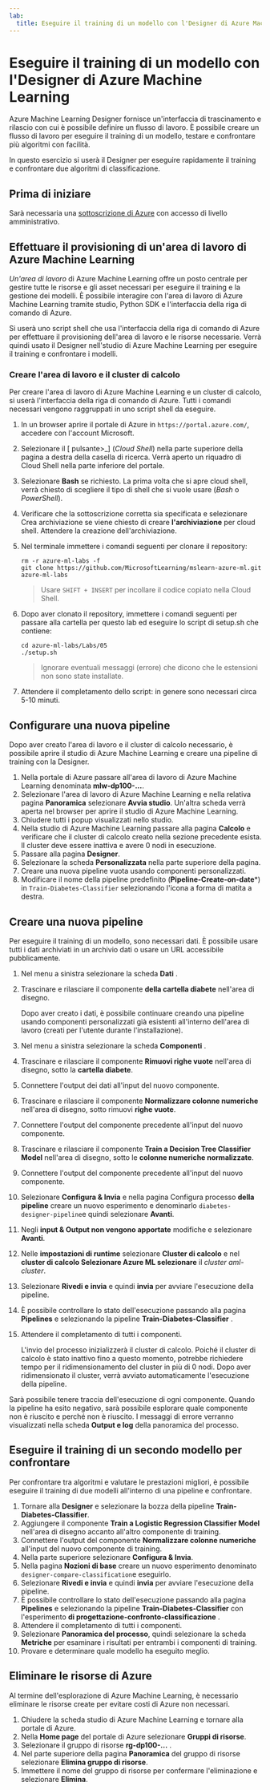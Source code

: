 ```yaml
---
lab:
  title: Eseguire il training di un modello con l'Designer di Azure Machine Learning
---
```


# Eseguire il training di un modello con l'Designer di Azure Machine Learning

Azure Machine Learning Designer fornisce un'interfaccia di trascinamento e rilascio con cui è possibile definire un flusso di lavoro. È possibile creare un flusso di lavoro per eseguire il training di un modello, testare e confrontare più algoritmi con facilità.

In questo esercizio si userà il Designer per eseguire rapidamente il training e confrontare due algoritmi di classificazione.

## Prima di iniziare

Sarà necessaria una [sottoscrizione di Azure](https://azure.microsoft.com/free?azure-portal=true) con accesso di livello amministrativo.

## Effettuare il provisioning di un'area di lavoro di Azure Machine Learning

*Un'area di lavoro* di Azure Machine Learning offre un posto centrale per gestire tutte le risorse e gli asset necessari per eseguire il training e la gestione dei modelli. È possibile interagire con l'area di lavoro di Azure Machine Learning tramite studio, Python SDK e l'interfaccia della riga di comando di Azure.

Si userà uno script shell che usa l'interfaccia della riga di comando di Azure per effettuare il provisioning dell'area di lavoro e le risorse necessarie. Verrà quindi usato il Designer nell'studio di Azure Machine Learning per eseguire il training e confrontare i modelli.

### Creare l'area di lavoro e il cluster di calcolo

Per creare l'area di lavoro di Azure Machine Learning e un cluster di calcolo, si userà l'interfaccia della riga di comando di Azure. Tutti i comandi necessari vengono raggruppati in uno script shell da eseguire.

1. In un browser aprire il portale di Azure in `https://portal.azure.com/`, accedere con l'account Microsoft.
1. Selezionare il \[ pulsante>_] (*Cloud Shell*) nella parte superiore della pagina a destra della casella di ricerca. Verrà aperto un riquadro di Cloud Shell nella parte inferiore del portale.
1. Selezionare **Bash** se richiesto. La prima volta che si apre cloud shell, verrà chiesto di scegliere il tipo di shell che si vuole usare (*Bash* o *PowerShell*).
1. Verificare che la sottoscrizione corretta sia specificata e selezionare Crea archiviazione se viene chiesto di creare **l'archiviazione** per cloud shell. Attendere la creazione dell'archiviazione.
1. Nel terminale immettere i comandi seguenti per clonare il repository:

    ```azurecli
    rm -r azure-ml-labs -f
    git clone https://github.com/MicrosoftLearning/mslearn-azure-ml.git azure-ml-labs
    ```

    > Usare `SHIFT + INSERT` per incollare il codice copiato nella Cloud Shell.

1. Dopo aver clonato il repository, immettere i comandi seguenti per passare alla cartella per questo lab ed eseguire lo script di setup.sh che contiene:

    ```azurecli
    cd azure-ml-labs/Labs/05
    ./setup.sh
    ```

    > Ignorare eventuali messaggi (errore) che dicono che le estensioni non sono state installate.

1. Attendere il completamento dello script: in genere sono necessari circa 5-10 minuti.

## Configurare una nuova pipeline

Dopo aver creato l'area di lavoro e il cluster di calcolo necessario, è possibile aprire il studio di Azure Machine Learning e creare una pipeline di training con la Designer.

1. Nella portale di Azure passare all'area di lavoro di Azure Machine Learning denominata **mlw-dp100-...**.
1. Selezionare l'area di lavoro di Azure Machine Learning e nella relativa pagina **Panoramica** selezionare **Avvia studio**. Un'altra scheda verrà aperta nel browser per aprire il studio di Azure Machine Learning.
1. Chiudere tutti i popup visualizzati nello studio.
1. Nella studio di Azure Machine Learning passare alla pagina **Calcolo** e verificare che il cluster di calcolo creato nella sezione precedente esista. Il cluster deve essere inattiva e avere 0 nodi in esecuzione.
1. Passare alla pagina **Designer**.
1. Selezionare la scheda **Personalizzata** nella parte superiore della pagina.
1. Creare una nuova pipeline vuota usando componenti personalizzati.
1. Modificare il nome della pipeline predefinito (**Pipeline-Create-on-date***) in `Train-Diabetes-Classifier` selezionando l'icona a forma di matita a destra.


## Creare una nuova pipeline

Per eseguire il training di un modello, sono necessari dati. È possibile usare tutti i dati archiviati in un archivio dati o usare un URL accessibile pubblicamente.

1. Nel menu a sinistra selezionare la scheda **Dati** .
1. Trascinare e rilasciare il componente **della cartella diabete** nell'area di disegno.

    Dopo aver creato i dati, è possibile continuare creando una pipeline usando componenti personalizzati già esistenti all'interno dell'area di lavoro (creati per l'utente durante l'installazione).

1. Nel menu a sinistra selezionare la scheda **Componenti** .
1. Trascinare e rilasciare il componente **Rimuovi righe vuote** nell'area di disegno, sotto la **cartella diabete**.
1. Connettere l'output dei dati all'input del nuovo componente.
1. Trascinare e rilasciare il componente **Normalizzare colonne numeriche** nell'area di disegno, sotto rimuovi **righe vuote**.
1. Connettere l'output del componente precedente all'input del nuovo componente.
1. Trascinare e rilasciare il componente **Train a Decision Tree Classifier Model** nell'area di disegno, sotto le **colonne numeriche normalizzate**.
1. Connettere l'output del componente precedente all'input del nuovo componente.
1. Selezionare **Configura & Invia** e nella pagina Configura processo **della pipeline** creare un nuovo esperimento e denominarlo `diabetes-designer-pipeline`e quindi selezionare **Avanti**.
1. Negli **input & Output non vengono apportate** modifiche e selezionare **Avanti**.
1. Nelle **impostazioni di runtime** selezionare **Cluster di calcolo** e nel **cluster di calcolo Selezionare Azure ML selezionare** il *cluster aml-cluster*.
1. Selezionare **Rivedi e invia** e quindi **invia** per avviare l'esecuzione della pipeline.
1. È possibile controllare lo stato dell'esecuzione passando alla pagina **Pipelines** e selezionando la pipeline **Train-Diabetes-Classifier** .
1. Attendere il completamento di tutti i componenti.

    L'invio del processo inizializzerà il cluster di calcolo. Poiché il cluster di calcolo è stato inattivo fino a questo momento, potrebbe richiedere tempo per il ridimensionamento del cluster in più di 0 nodi. Dopo aver ridimensionato il cluster, verrà avviato automaticamente l'esecuzione della pipeline.

Sarà possibile tenere traccia dell'esecuzione di ogni componente. Quando la pipeline ha esito negativo, sarà possibile esplorare quale componente non è riuscito e perché non è riuscito. I messaggi di errore verranno visualizzati nella scheda **Output e log** della panoramica del processo.

## Eseguire il training di un secondo modello per confrontare

Per confrontare tra algoritmi e valutare le prestazioni migliori, è possibile eseguire il training di due modelli all'interno di una pipeline e confrontare.

1. Tornare alla **Designer** e selezionare la bozza della pipeline **Train-Diabetes-Classifier**.
1. Aggiungere il componente **Train a Logistic Regression Classifier Model** nell'area di disegno accanto all'altro componente di training.
1. Connettere l'output del componente **Normalizzare colonne numeriche** all'input del nuovo componente di training.
1. Nella parte superiore selezionare **Configura & Invia**.
1. Nella pagina **Nozioni di base** creare un nuovo esperimento denominato `designer-compare-classification`e eseguirlo.
1. Selezionare **Rivedi e invia** e quindi **invia** per avviare l'esecuzione della pipeline.
1. È possibile controllare lo stato dell'esecuzione passando alla pagina **Pipelines** e selezionando la pipeline **Train-Diabetes-Classifier** con l'esperimento **di progettazione-confronto-classificazione** .
1. Attendere il completamento di tutti i componenti.  
1. Selezionare **Panoramica del processo**, quindi selezionare la scheda **Metriche** per esaminare i risultati per entrambi i componenti di training.
1. Provare e determinare quale modello ha eseguito meglio.

## Eliminare le risorse di Azure

Al termine dell'esplorazione di Azure Machine Learning, è necessario eliminare le risorse create per evitare costi di Azure non necessari.

1. Chiudere la scheda studio di Azure Machine Learning e tornare alla portale di Azure.
1. Nella **Home page** del portale di Azure selezionare **Gruppi di risorse**.
1. Selezionare il gruppo di risorse **rg-dp100-...** .
1. Nel parte superiore della pagina **Panoramica** del gruppo di risorse selezionare **Elimina gruppo di risorse**.
1. Immettere il nome del gruppo di risorse per confermare l'eliminazione e selezionare **Elimina**.
